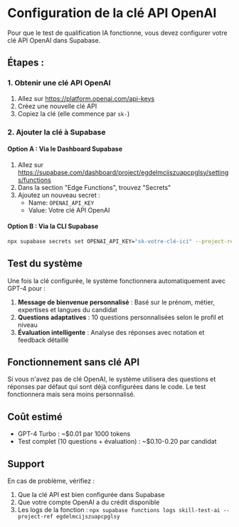# Configuration de la clé API OpenAI

Pour que le test de qualification IA fonctionne, vous devez configurer votre clé API OpenAI dans Supabase.

## Étapes :

### 1. Obtenir une clé API OpenAI

1. Allez sur https://platform.openai.com/api-keys
2. Créez une nouvelle clé API
3. Copiez la clé (elle commence par `sk-`)

### 2. Ajouter la clé à Supabase

#### Option A : Via le Dashboard Supabase

1. Allez sur https://supabase.com/dashboard/project/egdelmcijszuapcpglsy/settings/functions
2. Dans la section "Edge Functions", trouvez "Secrets"
3. Ajoutez un nouveau secret :
   - Name: `OPENAI_API_KEY`
   - Value: Votre clé API OpenAI

#### Option B : Via la CLI Supabase

```bash
npx supabase secrets set OPENAI_API_KEY="sk-votre-clé-ici" --project-ref egdelmcijszuapcpglsy
```

## Test du système

Une fois la clé configurée, le système fonctionnera automatiquement avec GPT-4 pour :

1. **Message de bienvenue personnalisé** : Basé sur le prénom, métier, expertises et langues du candidat
2. **Questions adaptatives** : 10 questions personnalisées selon le profil et niveau
3. **Évaluation intelligente** : Analyse des réponses avec notation et feedback détaillé

## Fonctionnement sans clé API

Si vous n'avez pas de clé OpenAI, le système utilisera des questions et réponses par défaut qui sont déjà configurées dans le code. Le test fonctionnera mais sera moins personnalisé.

## Coût estimé

- GPT-4 Turbo : ~$0.01 par 1000 tokens
- Test complet (10 questions + évaluation) : ~$0.10-0.20 par candidat

## Support

En cas de problème, vérifiez :
1. Que la clé API est bien configurée dans Supabase
2. Que votre compte OpenAI a du crédit disponible
3. Les logs de la fonction : `npx supabase functions logs skill-test-ai --project-ref egdelmcijszuapcpglsy`